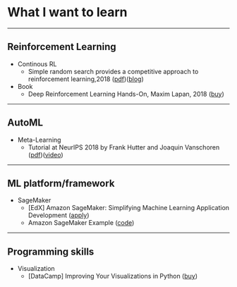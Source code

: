 # What I want to learn

---

## Reinforcement Learning
- Continous RL
  - Simple random search provides a competitive approach to reinforcement learning,2018 ([pdf](https://arxiv.org/pdf/1803.07055.pdf))([blog](https://hackernoon.com/augmented-random-search-one-of-the-best-rl-algs-what-i-built-e0e3e765808a?fbclid=IwAR0ioGNcLxRAI3-esdwolxtLTd9LEEXtldn0Z4XcDhjbIPnocVbxImEjVDs))
- Book
  - Deep Reinforcement Learning Hands-On, Maxim Lapan, 2018 ([buy](https://www.packtpub.com/big-data-and-business-intelligence/deep-reinforcement-learning-hands))

---

## AutoML
- Meta-Learning
  - Tutorial at NeurIPS 2018 by Frank Hutter and Joaquin Vanschoren ([pdf](https://www.automl.org/wp-content/uploads/2018/12/AutoML-Tutorial-NeurIPS2018-MetaLearning.pdf))([video](https://youtu.be/0eBR8a4MQ30))


---

## ML platform/framework
- SageMaker
  - [EdX] Amazon SageMaker: Simplifying Machine Learning Application Development ([apply](https://www.edx.org/course/simplifying-machine-learning-app-development-with-amazon-sagemaker))
  - Amazon SageMaker Example ([code](https://github.com/awslabs/amazon-sagemaker-examples))
  
---

## Programming skills
- Visualization
  - [DataCamp] Improving Your Visualizations in Python ([buy](https://www.datacamp.com/courses/improving-your-data-visualizations-in-python))





